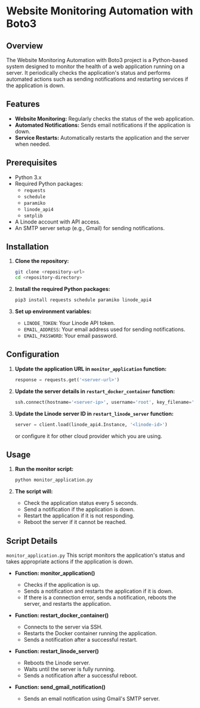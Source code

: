 # Website Monitoring Automation with Boto3

## Overview

The Website Monitoring Automation with Boto3 project is a Python-based system designed to monitor the health of a web application running on a server. It periodically checks the application's status and performs automated actions such as sending notifications and restarting services if the application is down.

## Features

- **Website Monitoring:** Regularly checks the status of the web application.
- **Automated Notifications:** Sends email notifications if the application is down.
- **Service Restarts:** Automatically restarts the application and the server when needed.

## Prerequisites

- Python 3.x
- Required Python packages:
  - `requests`
  - `schedule`
  - `paramiko`
  - `linode_api4`
  - `smtplib`
- A Linode account with API access.
- An SMTP server setup (e.g., Gmail) for sending notifications.

## Installation

1. **Clone the repository:**
    ```bash
    git clone <repository-url>
    cd <repository-directory>
    ```
   
2. **Install the required Python packages:**
    ```bash
    pip3 install requests schedule paramiko linode_api4
    ```

3. **Set up environment variables:**
    - `LINODE_TOKEN`: Your Linode API token.
    - `EMAIL_ADDRESS`: Your email address used for sending notifications.
    - `EMAIL_PASSWORD`: Your email password.


## Configuration

1. **Update the application URL in `monitor_application` function:**
    ```python
    response = requests.get('<server-url>')
    ```

2. **Update the server details in `restart_docker_container` function:**
    ```python
    ssh.connect(hostname='<server-ip>', username='root', key_filename='<public-ssh-key-path>')
    ```

3. **Update the Linode server ID in `restart_linode_server` function:**
    ```python
    server = client.load(linode_api4.Instance, '<linode-id>')
    ```
    or configure it for other cloud provider which you are using.

## Usage

1. **Run the monitor script:**
    ```bash
    python monitor_application.py
    ```

2. **The script will:**
    - Check the application status every 5 seconds.
    - Send a notification if the application is down.
    - Restart the application if it is not responding.
    - Reboot the server if it cannot be reached.

## Script Details
`monitor_application.py`
This script monitors the application's status and takes appropriate actions if the application is down.

- **Function: monitor_application()**
    - Checks if the application is up.
    - Sends a notification and restarts the application if it is down.
    - If there is a connection error, sends a notification, reboots the server, and restarts the application.
    
- **Function: restart_docker_container()**
    - Connects to the server via SSH.
    - Restarts the Docker container running the application.
    - Sends a notification after a successful restart.
    
- **Function: restart_linode_server()**
    - Reboots the Linode server.
    - Waits until the server is fully running.
    - Sends a notification after a successful reboot.

- **Function: send_gmail_notification()**
    - Sends an email notification using Gmail's SMTP server.